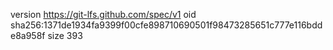 version https://git-lfs.github.com/spec/v1
oid sha256:1371de1934fa9399f00cfe898710690501f98473285651c777e116bdde8a958f
size 393
